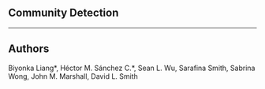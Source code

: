 ## Community Detection


<hr>

## Authors

Biyonka Liang\*, Héctor M. Sánchez C.\*, Sean L. Wu, Sarafina Smith, Sabrina Wong, John M. Marshall, David L. Smith
